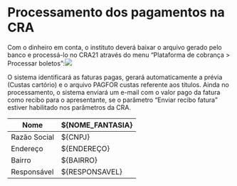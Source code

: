 # Processamento dos pagamentos na CRA

Com o dinheiro em conta, o instituto deverá baixar o arquivo gerado pelo banco e processá-lo no CRA21 através do menu “Plataforma de cobrança > Processar boletos”:![](http://manual.crabr.com.br/manual/wp-content/uploads/2021/03/img-plataforma6.png)

O sistema identificará as faturas pagas, gerará automaticamente a prévia (Custas cartório) e o arquivo PAGFOR custas referente aos títulos. Ainda no processamento, o sistema enviará um e-mail com o valor pago da fatura como recibo para o apresentante, se o parâmetro “Enviar recibo fatura” estiver habilitado nos parâmetros da CRA.

| Nome         | ${NOME\_FANTASIA} |
| ------------ | ----------------- |
| Razão Social | ${CNPJ}           |
| Endereço     | ${ENDEREÇO}       |
| Bairro       | ${BAIRRO}         |
| Responsável  | ${RESPONSAVEL}    |
